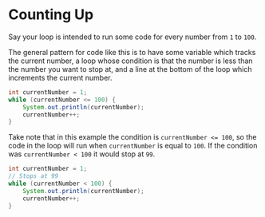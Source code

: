 # Counting Up

Say your loop is intended to run some code for every number from `1` to `100`.

The general pattern for code like this is to have some variable which tracks the current
number, a loop whose condition is that the number is less than the number you want
to stop at, and a line at the bottom of the loop which increments the current number.

```java
int currentNumber = 1;
while (currentNumber <= 100) {
    System.out.println(currentNumber);
    currentNumber++;
}
```

Take note that in this example the condition is `currentNumber <= 100`, so the code in the 
loop will run when `currentNumber` is equal to `100`. If the condition was `currentNumber < 100`
it would stop at `99`.

```java
int currentNumber = 1;
// Stops at 99
while (currentNumber < 100) {
    System.out.println(currentNumber);
    currentNumber++;
}
```